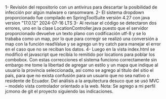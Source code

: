 1-	Revisión del repositorio con un antivirus para descartar la posibilidad de infección por algún malware o ransomware.
2-	El sistema dropdown proporcionado fue compilado en SpringToolSuite versión 4.27 con java version "17.0.12" 2024-07-16 LTS
3-	Al revisar el código se detectaron dos errores, uno en la clase LocationController.java puesto que el servidor proporcionado devuelve un texto plano con codificación utf-8 y se lo trababa como un map, por lo que para corregir se realizó una conversión a map con la función readValue y se agrego un try catch para manejar el error en el caso que no se reciban los datos.
4-	Luego en la vista index.html se modificó el javascript que recibía lo remitido por locations para poblar los combobox.
Con estas correcciones el sistema funciono correctamente sin embargo me tome la libertad de agregar un estilo y un mapa que indique al usuario la provincia seleccionada, así como se agrego al titulo del sitio el país, para que no exista confusión para un usuario que no sea nativo o residente de Ecuador.
Del análisis a la arquitectura desuco que se usó MVC – modelo vista controlador orientado a la web.
Nota:
Se agrego a mi perfil jcmono de git el proyecto siguiendo las indicaciones.
